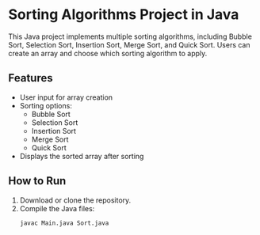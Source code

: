 # Sorting Algorithms Project in Java

This Java project implements multiple sorting algorithms, including Bubble Sort, Selection Sort, Insertion Sort, Merge Sort, and Quick Sort. Users can create an array and choose which sorting algorithm to apply.

## Features
- User input for array creation
- Sorting options:
  - Bubble Sort
  - Selection Sort
  - Insertion Sort
  - Merge Sort
  - Quick Sort
- Displays the sorted array after sorting

## How to Run
1. Download or clone the repository.
2. Compile the Java files:
   ```bash
   javac Main.java Sort.java

